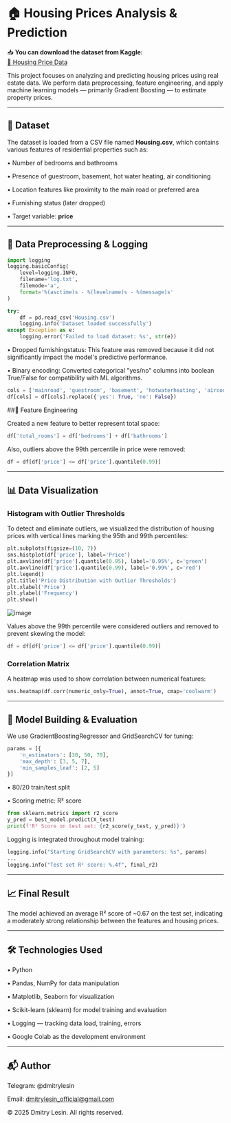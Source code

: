 # 🏠 Housing Prices Analysis & Prediction

📥 **You can download the dataset from Kaggle:**  
[🔗 Housing Price Data](https://www.kaggle.com/competitions/home-data-for-ml-course)

This project focuses on analyzing and predicting housing prices using real estate data. We perform data preprocessing, feature engineering, and apply machine learning models — primarily Gradient Boosting — to estimate property prices.

---

## 📂 Dataset

The dataset is loaded from a CSV file named **Housing.csv**, which contains various features of residential properties such as:

• Number of bedrooms and bathrooms

• Presence of guestroom, basement, hot water heating, air conditioning

• Location features like proximity to the main road or preferred area

• Furnishing status (later dropped)

• Target variable: **price**

---

## 🧹 Data Preprocessing & Logging
```python
import logging
logging.basicConfig(
    level=logging.INFO,
    filename='log.txt',
    filemode='a',
    format='%(asctime)s - %(levelname)s - %(message)s'
)

try:
    df = pd.read_csv('Housing.csv')
    logging.info('Dataset loaded successfully')
except Exception as e:
    logging.error('Failed to load dataset: %s', str(e))

```
• Dropped furnishingstatus: This feature was removed because it did not significantly impact the model's predictive performance.

• Binary encoding: Converted categorical "yes/no" columns into boolean True/False for compatibility with ML algorithms.
```python
cols = ['mainroad', 'guestroom', 'basement', 'hotwaterheating', 'airconditioning', 'prefarea']
df[cols] = df[cols].replace({'yes': True, 'no': False})
```

##🏐 Feature Engineering

Created a new feature to better represent total space:
```python
df['total_rooms'] = df['bedrooms'] + df['bathrooms']
```
Also, outliers above the 99th percentile in price were removed:
```python
df = df[df['price'] <= df['price'].quantile(0.99)]
```

---

## 📊 Data Visualization

### Histogram with Outlier Thresholds
To detect and eliminate outliers, we visualized the distribution of housing prices with vertical lines marking the 95th and 99th percentiles:
```python
plt.subplots(figsize=(10, 7))
sns.histplot(df['price'], label='Price')
plt.axvline(df['price'].quantile(0.95), label='0.95%', c='green')
plt.axvline(df['price'].quantile(0.99), label='0.99%', c='red')
plt.legend()
plt.title('Price Distribution with Outlier Thresholds')
plt.xlabel('Price')
plt.ylabel('Frequency')
plt.show()
```
![image](https://github.com/user-attachments/assets/2ecb4377-a7d8-4d5e-9a99-2be763353168)

Values above the 99th percentile were considered outliers and removed to prevent skewing the model:
```python
df = df[df['price'] <= df['price'].quantile(0.99)]
```
### Correlation Matrix
A heatmap was used to show correlation between numerical features:
```python
sns.heatmap(df.corr(numeric_only=True), annot=True, cmap='coolwarm')
```

---

## 🧐 Model Building & Evaluation

We use GradientBoostingRegressor and GridSearchCV for tuning:
```python
params = [{
    'n_estimators': [30, 50, 70],
    'max_depth': [3, 5, 7],
    'min_samples_leaf': [2, 5]
}]
```
• 80/20 train/test split

• Scoring metric: R² score
```python
from sklearn.metrics import r2_score
y_pred = best_model.predict(X_test)
print(f'R² Score on test set: {r2_score(y_test, y_pred)}')
```
Logging is integrated throughout model training:
```python
logging.info("Starting GridSearchCV with parameters: %s", params)
...
logging.info("Test set R² score: %.4f", final_r2)
```

---

## 📈 Final Result

The model achieved an average R² score of ~0.67 on the test set, indicating a moderately strong relationship between the features and housing prices.

---

## 🛠 Technologies Used

• Python

• Pandas, NumPy for data manipulation

• Matplotlib, Seaborn for visualization

• Scikit-learn (sklearn) for model training and evaluation

• Logging — tracking data load, training, errors

• Google Colab as the development environment

---

## 📬 Author

Telegram: @dmitrylesin

Email: dmitrylesin_official@gmail.com

© 2025 Dmitry Lesin. All rights reserved.

